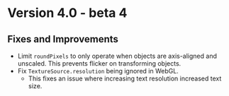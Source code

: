 # Version 4.0 - beta 4

## Fixes and Improvements

- Limit `roundPixels` to only operate when objects are axis-aligned and unscaled. This prevents flicker on transforming objects.
- Fix `TextureSource.resolution` being ignored in WebGL.
  - This fixes an issue where increasing text resolution increased text size.
